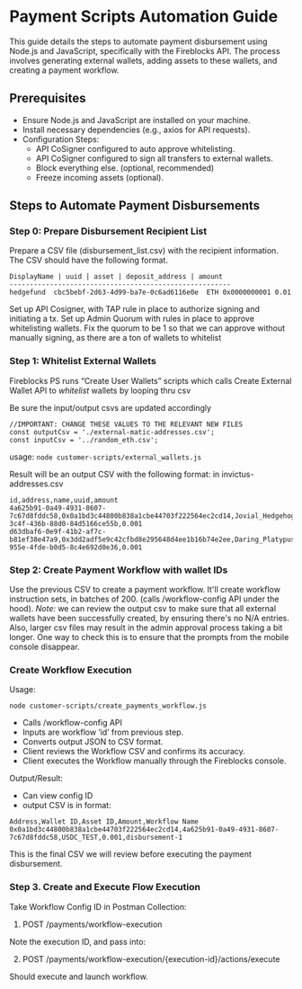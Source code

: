 # Payment Scripts Automation Guide
This guide details the steps to automate payment disbursement using Node.js and JavaScript, specifically with the Fireblocks API. The process involves generating external wallets, adding assets to these wallets, and creating a payment workflow.

## Prerequisites
- Ensure Node.js and JavaScript are installed on your machine.
- Install necessary dependencies (e.g., axios for API requests).
- Configuration Steps:
     - API CoSigner configured to auto approve whitelisting.
     - API CoSigner configured to sign all transfers to external wallets.
     - Block everything else. (optional, recommended)
     - Freeze incoming assets (optional).

## Steps to Automate Payment Disbursements
### Step 0: Prepare Disbursement Recipient List
Prepare a CSV file (disbursement_list.csv) with the recipient information. The CSV should have the following format.
```
DisplayName | uuid | asset | deposit_address | amount
-------------------------------------------------------
hedgefund  cbc5bebf-2d63-4d99-ba7e-0c6ad6116e0e  ETH 0x0000000001 0.01          
```

Set up API Cosigner, with TAP rule in place to authorize signing and initiating a tx. 
Set up Admin Quorum with rules in place to approve whitelisting wallets. Fix the quorum to be 1 so that we can approve without manually signing, as there are a ton of wallets to whitelist

### Step 1: Whitelist External Wallets
Fireblocks PS runs “Create User Wallets” scripts which calls Create External Wallet API to *whitelist* wallets by
looping thru csv 

Be sure the input/output csvs are updated accordingly
```
//IMPORTANT: CHANGE THESE VALUES TO THE RELEVANT NEW FILES
const outputCsv = './external-matic-addresses.csv';
const inputCsv = '../random_eth.csv';
```

usage:
`node customer-scripts/external_wallets.js`

Result will be an output CSV with the following format: in invictus-addresses.csv
```
id,address,name,uuid,amount
4a625b91-0a49-4931-8607-7c67d8fddc58,0x0a1bd3c44800b838a1cbe44703f222564ec2cd14,Jovial_Hedgehog_819.7581218219924,f3d1c5ca-3c4f-436b-88d0-84d5166ce55b,0.001
d63dbaf6-0e9f-41b2-af7c-b81ef38e47a9,0x3dd2adf5e9c42cfbd8e295648d4ee1b16b74e2ee,Daring_Platypus_776.3620025456147,346f467e-955e-4fde-b0d5-8c4e692d0e36,0.001
```

### Step 2: Create Payment Workflow with wallet IDs
Use the previous CSV to create a payment workflow. It'll create workflow instruction sets, in batches of 200. (calls /workflow-config API under the hood).
_Note:_ we can review the output csv to make sure that all external wallets have been successfully created, by ensuring there's no N/A entries. Also, larger csv files may result in the admin approval process taking a bit longer. One way to check this is to ensure that the prompts from the mobile console disappear.


### Create Workflow Execution
Usage: 

`node customer-scripts/create_payments_workflow.js`


- Calls /workflow-config API
- Inputs are workflow ‘id’ from previous step. 
- Converts output JSON to CSV format.
- Client reviews the Workflow CSV and confirms its accuracy.
- Client executes the Workflow manually through the Fireblocks console.  

Output/Result: 
- Can view config ID 
- output CSV is in format:

```
Address,Wallet ID,Asset ID,Amount,Workflow Name
0x0a1bd3c44800b838a1cbe44703f222564ec2cd14,4a625b91-0a49-4931-8607-7c67d8fddc58,USDC_TEST,0.001,disbursement-1
```

This is the final CSV we will review before executing the payment disbursement.
### Step 3. Create and Execute Flow Execution

Take Workflow Config ID in Postman Collection:

1. POST /payments/workflow-execution

Note the execution ID, and pass into:

2. POST /payments/workflow-execution/{execution-id}/actions/execute

Should execute and launch workflow.
